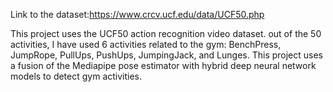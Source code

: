 Link to the dataset:https://www.crcv.ucf.edu/data/UCF50.php

This project uses the UCF50 action recognition video dataset. out of the 50 activities, I have used 6 activities related to the gym: BenchPress, JumpRope, PullUps, PushUps, JumpingJack, and Lunges.
This project uses a fusion of the Mediapipe pose estimator with hybrid deep neural network models to detect gym activities.
